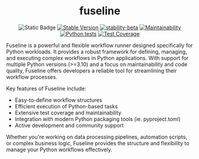 <div align="center">

# fuseline

![Static Badge](https://img.shields.io/badge/Python-3.10_%7C_3.11_%7C_3.12-blue?logo=python&logoColor=white)
[![Stable Version](https://img.shields.io/pypi/v/fuseline?color=blue)](https://pypi.org/project/fuseline/)
[![stability-beta](https://img.shields.io/badge/stability-beta-33bbff.svg)](https://github.com/mkenney/software-guides/blob/master/STABILITY-BADGES.md#beta)
[![Maintainability](https://api.codeclimate.com/v1/badges/ffcc038906c2c7e2274f/maintainability)](https://codeclimate.com/github/jsam/fuseline/maintainability)
[![Python tests](https://github.com/jsam/fuseline/actions/workflows/python-tests.yml/badge.svg?branch=main)](https://github.com/jsam/fuseline/actions/workflows/python-tests.yml)
[![Test Coverage](https://api.codeclimate.com/v1/badges/ffcc038906c2c7e2274f/test_coverage)](https://codeclimate.com/github/jsam/fuseline/test_coverage)
</div>

Fuseline is a powerful and flexible workflow runner designed specifically for Python workloads. It provides a robust framework for defining, managing, and executing complex workflows in Python applications. With support for multiple Python versions (>=3.10) and a focus on maintainability and code quality, Fuseline offers developers a reliable tool for streamlining their workflow processes.

Key features of Fuseline include:
- Easy-to-define workflow structures
- Efficient execution of Python-based tasks
- Extensive test coverage and maintainability
- Integration with modern Python packaging tools (ie. pyproject.toml)
- Active development and community support

Whether you're working on data processing pipelines, automation scripts, or complex business logic, Fuseline provides the structure and flexibility to manage your Python workflows effectively.